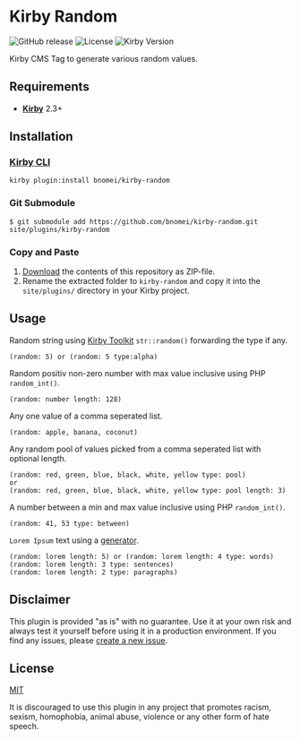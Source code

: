 # Kirby Random

![GitHub release](https://img.shields.io/github/release/bnomei/kirby-random.svg?maxAge=1800) ![License](https://img.shields.io/github/license/mashape/apistatus.svg) ![Kirby Version](https://img.shields.io/badge/Kirby-2.3%2B-red.svg)

Kirby CMS Tag to generate various random values.

## Requirements

- [**Kirby**](https://getkirby.com/) 2.3+

## Installation

### [Kirby CLI](https://github.com/getkirby/cli)

```
kirby plugin:install bnomei/kirby-random
```

### Git Submodule

```
$ git submodule add https://github.com/bnomei/kirby-random.git site/plugins/kirby-random
```

### Copy and Paste

1. [Download](https://github.com/bnomei/kirby-random/archive/master.zip) the contents of this repository as ZIP-file.
2. Rename the extracted folder to `kirby-random` and copy it into the `site/plugins/` directory in your Kirby project.

## Usage

Random string using [Kirby Toolkit](https://getkirby.com/docs/toolkit/api/str/random) `str::random()` forwarding the type if any.

```
(random: 5) or (random: 5 type:alpha)
```

Random positiv non-zero number with max value inclusive using PHP `random_int()`.

```
(random: number length: 128)
```

Any one value of a comma seperated list.

```
(random: apple, banana, coconut)
```

Any random pool of values picked from a comma seperated list with optional length.

```
(random: red, green, blue, black, white, yellow type: pool)
or
(random: red, green, blue, black, white, yellow type: pool length: 3)
```

A number between a min and max value inclusive using PHP `random_int()`.
```
(random: 41, 53 type: between)
```

`Lorem Ipsum` text using a [generator](https://github.com/joshtronic/php-loremipsum).

```
(random: lorem length: 5) or (random: lorem length: 4 type: words)
(random: lorem length: 3 type: sentences)
(random: lorem length: 2 type: paragraphs)
```

## Disclaimer

This plugin is provided "as is" with no guarantee. Use it at your own risk and always test it yourself before using it in a production environment. If you find any issues, please [create a new issue](https://github.com/bnomei/kirby-random/issues/new).

## License

[MIT](https://opensource.org/licenses/MIT)

It is discouraged to use this plugin in any project that promotes racism, sexism, homophobia, animal abuse, violence or any other form of hate speech.
